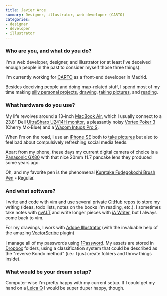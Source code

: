 ```yaml
---
title: Javier Arce
summary: Designer, illustrator, web developer (CARTO)
categories:
- designer
- developer
- illustrator
---
```


### Who are you, and what do you do?

I'm a web developer, designer, and illustrator (or at least I've deceived enough people in the past to consider myself those three things).

I'm currently working for [CARTO][] as a front-end developer in Madrid.

Besides deceiving people and doing map-related stuff, I spend most of my time making [silly personal projects](http://javier.is/ "Javier's website."), [drawing](http://drawings.javier.is/ "Javier's drawings."), [taking pictures](http://photos.javier.is/ "Javier's photos."), and [reading](https://www.goodreads.com/user/show/5987858-javier "Javier's GoodReads account.").

### What hardware do you use?

My life revolves around a 13-inch [MacBook Air][macbook-air], which I usually connect to a 23.8" Dell [UltraSharp U2414H monitor][up2414h], a pleasantly noisy [Vortex Poker 3][pok3r] (Cherry Mx-Blue) and a [Wacom Intuos Pro S][intuos-pro].

When I'm on the road, I use an [iPhone SE][iphone-se] both to [take pictures](http://instagram.com/javier "Javier's Instagram account.") but also to feel bad about compulsively refreshing social media feeds.

Apart from my phone, these days my current digital camera of choice is a [Panasonic GX80][lumix-dmc-gx80] with that nice 20mm f1.7 pancake lens they produced some years ago.

Oh, and my favorite pen is the phenomenal [Kuretake Fudegokochi Brush Pen][fudegokochi-brush-pen] - Regular.

### And what software?

I write and code with [vim][] and use several private [GitHub][] repos to store my writing (ideas, todo lists, notes on the books I'm reading, etc.). I sometimes take notes with [nvALT][] and write longer pieces with [iA Writer][ia-writer], but I always come back to vim.

For my drawings, I work with [Adobe Illustrator][illustrator] (with the invaluable help of the amazing [VectorScribe][] plugin)

I manage all of my passwords using [1Password][]. My assets are stored in [Dropbox][] folders, using a classification system that could be described as the "reverse Kondo method" (i.e.: I just create folders and throw things inside).

### What would be your dream setup?

Computer-wise I'm pretty happy with my current setup. If I could get my hand on a [Leica Q][q.2] I would be super duper happy, though.

[1password]: https://1password.com "Password management software for Mac OS X."
[carto]: https://carto.com/ "An analysis service for working with geospatial data."
[dropbox]: https://www.dropbox.com/ "Online syncing and storage."
[fudegokochi-brush-pen]: https://www.jetpens.com/Kuretake-Fudegokochi-Brush-Pen-Regular/pd/2658 "A pen."
[github]: https://github.com/ "A Git code repository service."
[ia-writer]: https://ia.net/writer/updates/ia-writer-for-mac "A full-screen writing tool for the Mac."
[illustrator]: https://www.adobe.com/products/illustrator.html "A vector graphics editor."
[intuos-pro]: https://www.wacom.com/en-ca/products/pen-tablets/intuos-pro-medium "A drawing tablet with multi-touch support."
[iphone-se]: https://en.wikipedia.org/wiki/IPhone_SE "A 4 inch smartphone."
[lumix-dmc-gx80]: https://www.panasonic.com/uk/consumer/cameras-camcorders/lumix-g-compact-system-cameras/dmc-gx80.html "A 16 megapixel 4K camera."
[macbook-air]: https://www.apple.com/macbook-air/ "A very thin laptop."
[nvalt]: https://brettterpstra.com/projects/nvalt/ "A fork of Notational Velocity with extra features."
[pok3r]: https://corus-kb.com/en/27-pok3r "A keyboard."
[q.2]: https://www.amazon.com/Leica-Typ-116-black-anodized/dp/B00ZTIHIJY/ "A 24.2 megapixel full-frame camera."
[up2414h]: https://www.amazon.com/Dell-UltraSharp-U2414H-Widescreen-Monitor/dp/B00H3JIGHA "A 23.8 inch monitor."
[vectorscribe]: https://astutegraphics.com/software/vectorscribe/ "A vector plugin for Illustrator."
[vim]: https://www.vim.org/ "A command-line text editor."
